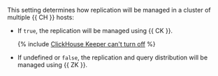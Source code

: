 This setting determines how replication will be managed in a cluster of multiple {{ CH }} hosts:

* If `true`, the replication will be managed using {{ CK }}.

    {% include [ClickHouse Keeper can't turn off](../note-ck-no-turn-off.md) %}

* If undefined or `false`, the replication and query distribution will be managed using {{ ZK }}.

